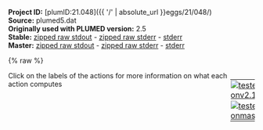 **Project ID:** [plumID:21.048]({{ '/' | absolute_url }}eggs/21/048/)  
**Source:** plumed5.dat  
**Originally used with PLUMED version:** 2.5  
**Stable:** [zipped raw stdout](plumed5.dat.plumed.stdout.txt.zip) - [zipped raw stderr](plumed5.dat.plumed.stderr.txt.zip) - [stderr](plumed5.dat.plumed.stderr)  
**Master:** [zipped raw stdout](plumed5.dat.plumed_master.stdout.txt.zip) - [zipped raw stderr](plumed5.dat.plumed_master.stderr.txt.zip) - [stderr](plumed5.dat.plumed_master.stderr)  

{% raw %}
<div style="width: 100%; float:left">
<div style="width: 90%; float:left" id="value_details_data/plumed5.dat"> Click on the labels of the actions for more information on what each action computes </div>
<div style="width: 10%; float:left"><table><tr><td style="padding:1px"><a href="plumed5.dat.plumed.stderr"><img src="https://img.shields.io/badge/v2.10-passing-green.svg" alt="tested onv2.10" /></a></td></tr><tr><td style="padding:1px"><a href="plumed5.dat.plumed_master.stderr"><img src="https://img.shields.io/badge/master-passing-green.svg" alt="tested onmaster" /></a></td></tr></table></div></div>
<pre style="width=97%;">
<span style="color:blue" class="comment"># plumed input for metadynamics amber prod run </span>
<br/><span style="color:blue" class="comment"># restart simulation (switch on after the first run to continue runs -reading from and appending to existing COLVAR and HILLS files)</span>
<span style="color:blue" class="comment">#RESTART</span>
<br/><span style="color:blue" class="comment"># change distance/position units of I/O to Angstroms (default nm)</span>
<span class="plumedtooltip" style="color:green">UNITS<span class="right">This command sets the internal units for the code. <a href="https://www.plumed.org/doc-master/user-doc/html/_u_n_i_t_s.html" style="color:green">More details</a><i></i></span></span> <span class="plumedtooltip">LENGTH<span class="right">the units of lengths<i></i></span></span>=A


<span style="color:blue" class="comment"># define virtual atom for centre of mass of lidocaine (=39atoms incl. H)</span>
<span style="display:none;" id="data/plumed5.dat">The UNITS action with label <b></b> calculates something</span><b name="data/plumed5.datlqz" onclick='showPath("data/plumed5.dat","data/plumed5.datlqz","data/plumed5.datlqz","violet")'>lqz</b><span style="display:none;" id="data/plumed5.datlqz">The COM action with label <b>lqz</b> calculates the following quantities:<table  align="center" frame="void" width="95%" cellpadding="5%"><tr><td width="5%"><b> Quantity </b>  </td><td width="5%"><b> Type </b>  </td><td><b> Description </b> </td></tr><tr><td width="5%">lqz</td><td width="5%"><font color="violet">atoms</font></td><td>virtual atom calculated by COM action</td></tr></table></span>: <span class="plumedtooltip" style="color:green">COM<span class="right">Calculate the center of mass for a group of atoms. <a href="https://www.plumed.org/doc-master/user-doc/html/_c_o_m.html" style="color:green">More details</a><i></i></span></span> <span class="plumedtooltip">ATOMS<span class="right">the list of atoms which are involved the virtual atom's definition<i></i></span></span>=18531-18569

<span style="color:blue" class="comment"># define COM for point at base of vertical pore axis using CAatoms of 4x2x3 residues at bottom of each s5/6</span>
<b name="data/plumed5.datax_base" onclick='showPath("data/plumed5.dat","data/plumed5.datax_base","data/plumed5.datax_base","violet")'>ax_base</b><span style="display:none;" id="data/plumed5.datax_base">The COM action with label <b>ax_base</b> calculates the following quantities:<table  align="center" frame="void" width="95%" cellpadding="5%"><tr><td width="5%"><b> Quantity </b>  </td><td width="5%"><b> Type </b>  </td><td><b> Description </b> </td></tr><tr><td width="5%">ax_base</td><td width="5%"><font color="violet">atoms</font></td><td>virtual atom calculated by COM action</td></tr></table></span>: <span class="plumedtooltip" style="color:green">COM<span class="right">Calculate the center of mass for a group of atoms. <a href="https://www.plumed.org/doc-master/user-doc/html/_c_o_m.html" style="color:green">More details</a><i></i></span></span> <span class="plumedtooltip">ATOMS<span class="right">the list of atoms which are involved the virtual atom's definition<i></i></span></span>=2222,2239,2258,4418,4437,4456,7107,7121,7140,8594,8613,8633,11313,11332,11351,13359,13378,13398,16676,16683,16702,18275,18292,18313

<span style="color:blue" class="comment"># define COM for point at top of vertical pore axis using CA of 4x6 residues on each P1</span>
<b name="data/plumed5.datax_top" onclick='showPath("data/plumed5.dat","data/plumed5.datax_top","data/plumed5.datax_top","violet")'>ax_top</b><span style="display:none;" id="data/plumed5.datax_top">The COM action with label <b>ax_top</b> calculates the following quantities:<table  align="center" frame="void" width="95%" cellpadding="5%"><tr><td width="5%"><b> Quantity </b>  </td><td width="5%"><b> Type </b>  </td><td><b> Description </b> </td></tr><tr><td width="5%">ax_top</td><td width="5%"><font color="violet">atoms</font></td><td>virtual atom calculated by COM action</td></tr></table></span>: <span class="plumedtooltip" style="color:green">COM<span class="right">Calculate the center of mass for a group of atoms. <a href="https://www.plumed.org/doc-master/user-doc/html/_c_o_m.html" style="color:green">More details</a><i></i></span></span> <span class="plumedtooltip">ATOMS<span class="right">the list of atoms which are involved the virtual atom's definition<i></i></span></span>=3631,3641,3661,3680,3690,3709,7862,7873,7893,7912,7931,7947,12427,12434,12455,12474,12485,12504,17299,17310,17329,17348,17359,17378

<span style="color:blue" class="comment"># define COM for point to define the transverse axis using CA of 2x6 residues on P1 of DI/DII</span>
<b name="data/plumed5.datax_side" onclick='showPath("data/plumed5.dat","data/plumed5.datax_side","data/plumed5.datax_side","violet")'>ax_side</b><span style="display:none;" id="data/plumed5.datax_side">The COM action with label <b>ax_side</b> calculates the following quantities:<table  align="center" frame="void" width="95%" cellpadding="5%"><tr><td width="5%"><b> Quantity </b>  </td><td width="5%"><b> Type </b>  </td><td><b> Description </b> </td></tr><tr><td width="5%">ax_side</td><td width="5%"><font color="violet">atoms</font></td><td>virtual atom calculated by COM action</td></tr></table></span>: <span class="plumedtooltip" style="color:green">COM<span class="right">Calculate the center of mass for a group of atoms. <a href="https://www.plumed.org/doc-master/user-doc/html/_c_o_m.html" style="color:green">More details</a><i></i></span></span> <span class="plumedtooltip">ATOMS<span class="right">the list of atoms which are involved the virtual atom's definition<i></i></span></span>=3631,3641,3661,3680,3690,3709,7862,7873,7893,7912,7931,7947

<span style="color:blue" class="comment"># Calculate distances of vectors between coms</span>
<b name="data/plumed5.datd_ax" onclick='showPath("data/plumed5.dat","data/plumed5.datd_ax","data/plumed5.datd_ax","black")'>d_ax</b><span style="display:none;" id="data/plumed5.datd_ax">The DISTANCE action with label <b>d_ax</b> calculates the following quantities:<table  align="center" frame="void" width="95%" cellpadding="5%"><tr><td width="5%"><b> Quantity </b>  </td><td width="5%"><b> Type </b>  </td><td><b> Description </b> </td></tr><tr><td width="5%">d_ax</td><td width="5%"><font color="black">scalar</font></td><td>the DISTANCE between this pair of atoms</td></tr></table></span>: <span class="plumedtooltip" style="color:green">DISTANCE<span class="right">Calculate the distance between a pair of atoms. <a href="https://www.plumed.org/doc-master/user-doc/html/_d_i_s_t_a_n_c_e.html" style="color:green">More details</a><i></i></span></span> <span class="plumedtooltip">ATOMS<span class="right">the pair of atom that we are calculating the distance between<i></i></span></span>=<b name="data/plumed5.datax_top">ax_top</b>,<b name="data/plumed5.datax_base">ax_base</b>
<b name="data/plumed5.datdtop_lqz" onclick='showPath("data/plumed5.dat","data/plumed5.datdtop_lqz","data/plumed5.datdtop_lqz","black")'>dtop_lqz</b><span style="display:none;" id="data/plumed5.datdtop_lqz">The DISTANCE action with label <b>dtop_lqz</b> calculates the following quantities:<table  align="center" frame="void" width="95%" cellpadding="5%"><tr><td width="5%"><b> Quantity </b>  </td><td width="5%"><b> Type </b>  </td><td><b> Description </b> </td></tr><tr><td width="5%">dtop_lqz</td><td width="5%"><font color="black">scalar</font></td><td>the DISTANCE between this pair of atoms</td></tr></table></span>: <span class="plumedtooltip" style="color:green">DISTANCE<span class="right">Calculate the distance between a pair of atoms. <a href="https://www.plumed.org/doc-master/user-doc/html/_d_i_s_t_a_n_c_e.html" style="color:green">More details</a><i></i></span></span> <span class="plumedtooltip">ATOMS<span class="right">the pair of atom that we are calculating the distance between<i></i></span></span>=<b name="data/plumed5.datax_top">ax_top</b>,<b name="data/plumed5.datlqz">lqz</b>
<b name="data/plumed5.datdbase_lqz" onclick='showPath("data/plumed5.dat","data/plumed5.datdbase_lqz","data/plumed5.datdbase_lqz","black")'>dbase_lqz</b><span style="display:none;" id="data/plumed5.datdbase_lqz">The DISTANCE action with label <b>dbase_lqz</b> calculates the following quantities:<table  align="center" frame="void" width="95%" cellpadding="5%"><tr><td width="5%"><b> Quantity </b>  </td><td width="5%"><b> Type </b>  </td><td><b> Description </b> </td></tr><tr><td width="5%">dbase_lqz</td><td width="5%"><font color="black">scalar</font></td><td>the DISTANCE between this pair of atoms</td></tr></table></span>: <span class="plumedtooltip" style="color:green">DISTANCE<span class="right">Calculate the distance between a pair of atoms. <a href="https://www.plumed.org/doc-master/user-doc/html/_d_i_s_t_a_n_c_e.html" style="color:green">More details</a><i></i></span></span> <span class="plumedtooltip">ATOMS<span class="right">the pair of atom that we are calculating the distance between<i></i></span></span>=<b name="data/plumed5.datax_base">ax_base</b>,<b name="data/plumed5.datlqz">lqz</b>


<span style="color:blue" class="comment"># Calculate position based on the projection along the vertical pore axis</span>
<b name="data/plumed5.datz" onclick='showPath("data/plumed5.dat","data/plumed5.datz","data/plumed5.datz","black")'>z</b><span style="display:none;" id="data/plumed5.datz">The CUSTOM action with label <b>z</b> calculates the following quantities:<table  align="center" frame="void" width="95%" cellpadding="5%"><tr><td width="5%"><b> Quantity </b>  </td><td width="5%"><b> Type </b>  </td><td><b> Description </b> </td></tr><tr><td width="5%">z</td><td width="5%"><font color="black">scalar</font></td><td>an arbitrary function</td></tr></table></span>: <span class="plumedtooltip" style="color:green">CUSTOM<span class="right">Calculate a combination of variables using a custom expression. <a href="https://www.plumed.org/doc-master/user-doc/html/_c_u_s_t_o_m.html" style="color:green">More details</a><i></i></span></span> <span class="plumedtooltip">ARG<span class="right">the values input to this function<i></i></span></span>=<b name="data/plumed5.datdtop_lqz">dtop_lqz</b>,<b name="data/plumed5.datdbase_lqz">dbase_lqz</b>,<b name="data/plumed5.datd_ax">d_ax</b> <span class="plumedtooltip">FUNC<span class="right">the function you wish to evaluate<i></i></span></span>=(0.5*(y^2-x^2)/z) <span class="plumedtooltip">PERIODIC<span class="right">if the output of your function is periodic then you should specify the periodicity of the function<i></i></span></span>=NO

<span style="color:blue" class="comment"># Calculate perpendicular distance of lqz from the vertical pore axis</span>
<b name="data/plumed5.datr" onclick='showPath("data/plumed5.dat","data/plumed5.datr","data/plumed5.datr","black")'>r</b><span style="display:none;" id="data/plumed5.datr">The CUSTOM action with label <b>r</b> calculates the following quantities:<table  align="center" frame="void" width="95%" cellpadding="5%"><tr><td width="5%"><b> Quantity </b>  </td><td width="5%"><b> Type </b>  </td><td><b> Description </b> </td></tr><tr><td width="5%">r</td><td width="5%"><font color="black">scalar</font></td><td>an arbitrary function</td></tr></table></span>: <span class="plumedtooltip" style="color:green">CUSTOM<span class="right">Calculate a combination of variables using a custom expression. <a href="https://www.plumed.org/doc-master/user-doc/html/_c_u_s_t_o_m.html" style="color:green">More details</a><i></i></span></span> <span class="plumedtooltip">ARG<span class="right">the values input to this function<i></i></span></span>=<b name="data/plumed5.datdtop_lqz">dtop_lqz</b>,<b name="data/plumed5.datd_ax">d_ax</b>,<b name="data/plumed5.datz">z</b> <span class="plumedtooltip">VAR<span class="right">the names to give each of the arguments in the function<i></i></span></span>=x,<b name="data/plumed5.datz">z</b>,o <span class="plumedtooltip">FUNC<span class="right">the function you wish to evaluate<i></i></span></span>=(sqrt(x^2-(z/2-o)^2)) <span class="plumedtooltip">PERIODIC<span class="right">if the output of your function is periodic then you should specify the periodicity of the function<i></i></span></span>=NO

<span style="color:blue" class="comment"># Calculate third positional parameter using torsional angle </span>
<b name="data/plumed5.dattheta" onclick='showPath("data/plumed5.dat","data/plumed5.dattheta","data/plumed5.dattheta","black")'>theta</b><span style="display:none;" id="data/plumed5.dattheta">The TORSION action with label <b>theta</b> calculates the following quantities:<table  align="center" frame="void" width="95%" cellpadding="5%"><tr><td width="5%"><b> Quantity </b>  </td><td width="5%"><b> Type </b>  </td><td><b> Description </b> </td></tr><tr><td width="5%">theta</td><td width="5%"><font color="black">scalar</font></td><td>the TORSION involving these atoms</td></tr></table></span>: <span class="plumedtooltip" style="color:green">TORSION<span class="right">Calculate a torsional angle. <a href="https://www.plumed.org/doc-master/user-doc/html/_t_o_r_s_i_o_n.html" style="color:green">More details</a><i></i></span></span> <span class="plumedtooltip">AXIS<span class="right">two atoms that define an axis<i></i></span></span>=<b name="data/plumed5.datax_top">ax_top</b>,<b name="data/plumed5.datax_base">ax_base</b> <span class="plumedtooltip">VECTOR1<span class="right">two atoms that define a vector<i></i></span></span>=<b name="data/plumed5.datax_top">ax_top</b>,<b name="data/plumed5.datax_side">ax_side</b> <span class="plumedtooltip">VECTOR2<span class="right">two atoms that define a vector<i></i></span></span>=<b name="data/plumed5.datax_base">ax_base</b>,<b name="data/plumed5.datlqz">lqz</b>


<span style="color:blue" class="comment"># Add bias restraints to lqz position along s and z so it does not leave the pore interior</span>
<b name="data/plumed5.datruwall" onclick='showPath("data/plumed5.dat","data/plumed5.datruwall","data/plumed5.datruwall","black")'>ruwall</b><span style="display:none;" id="data/plumed5.datruwall">The UPPER_WALLS action with label <b>ruwall</b> calculates the following quantities:<table  align="center" frame="void" width="95%" cellpadding="5%"><tr><td width="5%"><b> Quantity </b>  </td><td width="5%"><b> Type </b>  </td><td><b> Description </b> </td></tr><tr><td width="5%">ruwall.bias</td><td width="5%"><font color="black">scalar</font></td><td>the instantaneous value of the bias potential</td></tr><tr><td width="5%">ruwall.force2</td><td width="5%"><font color="black">scalar</font></td><td>the instantaneous value of the squared force due to this bias potential</td></tr></table></span>: <span class="plumedtooltip" style="color:green">UPPER_WALLS<span class="right">Defines a wall for the value of one or more collective variables, <a href="https://www.plumed.org/doc-master/user-doc/html/_u_p_p_e_r__w_a_l_l_s.html" style="color:green">More details</a><i></i></span></span> <span class="plumedtooltip">ARG<span class="right">the arguments on which the bias is acting<i></i></span></span>=<b name="data/plumed5.datr">r</b> <span class="plumedtooltip">AT<span class="right">the positions of the wall<i></i></span></span>=18.0 <span class="plumedtooltip">KAPPA<span class="right">the force constant for the wall<i></i></span></span>=100 <span class="plumedtooltip">EXP<span class="right"> the powers for the walls<i></i></span></span>=2
<b name="data/plumed5.datrlwall" onclick='showPath("data/plumed5.dat","data/plumed5.datrlwall","data/plumed5.datrlwall","black")'>rlwall</b><span style="display:none;" id="data/plumed5.datrlwall">The LOWER_WALLS action with label <b>rlwall</b> calculates the following quantities:<table  align="center" frame="void" width="95%" cellpadding="5%"><tr><td width="5%"><b> Quantity </b>  </td><td width="5%"><b> Type </b>  </td><td><b> Description </b> </td></tr><tr><td width="5%">rlwall.bias</td><td width="5%"><font color="black">scalar</font></td><td>the instantaneous value of the bias potential</td></tr><tr><td width="5%">rlwall.force2</td><td width="5%"><font color="black">scalar</font></td><td>the instantaneous value of the squared force due to this bias potential</td></tr></table></span>: <span class="plumedtooltip" style="color:green">LOWER_WALLS<span class="right">Defines a wall for the value of one or more collective variables, <a href="https://www.plumed.org/doc-master/user-doc/html/_l_o_w_e_r__w_a_l_l_s.html" style="color:green">More details</a><i></i></span></span> <span class="plumedtooltip">ARG<span class="right">the arguments on which the bias is acting<i></i></span></span>=<b name="data/plumed5.datr">r</b> <span class="plumedtooltip">AT<span class="right">the positions of the wall<i></i></span></span>=0.0 <span class="plumedtooltip">KAPPA<span class="right">the force constant for the wall<i></i></span></span>=100 <span class="plumedtooltip">EXP<span class="right"> the powers for the walls<i></i></span></span>=2 <span style="color:blue" class="comment"># Should not be necessary; but might help prevent GPU errors ?</span>
<b name="data/plumed5.datzlwall" onclick='showPath("data/plumed5.dat","data/plumed5.datzlwall","data/plumed5.datzlwall","black")'>zlwall</b><span style="display:none;" id="data/plumed5.datzlwall">The LOWER_WALLS action with label <b>zlwall</b> calculates the following quantities:<table  align="center" frame="void" width="95%" cellpadding="5%"><tr><td width="5%"><b> Quantity </b>  </td><td width="5%"><b> Type </b>  </td><td><b> Description </b> </td></tr><tr><td width="5%">zlwall.bias</td><td width="5%"><font color="black">scalar</font></td><td>the instantaneous value of the bias potential</td></tr><tr><td width="5%">zlwall.force2</td><td width="5%"><font color="black">scalar</font></td><td>the instantaneous value of the squared force due to this bias potential</td></tr></table></span>: <span class="plumedtooltip" style="color:green">LOWER_WALLS<span class="right">Defines a wall for the value of one or more collective variables, <a href="https://www.plumed.org/doc-master/user-doc/html/_l_o_w_e_r__w_a_l_l_s.html" style="color:green">More details</a><i></i></span></span> <span class="plumedtooltip">ARG<span class="right">the arguments on which the bias is acting<i></i></span></span>=<b name="data/plumed5.datz">z</b> <span class="plumedtooltip">AT<span class="right">the positions of the wall<i></i></span></span>=-12.0 <span class="plumedtooltip">KAPPA<span class="right">the force constant for the wall<i></i></span></span>=100 <span class="plumedtooltip">EXP<span class="right"> the powers for the walls<i></i></span></span>=2
<b name="data/plumed5.datzuwall" onclick='showPath("data/plumed5.dat","data/plumed5.datzuwall","data/plumed5.datzuwall","black")'>zuwall</b><span style="display:none;" id="data/plumed5.datzuwall">The UPPER_WALLS action with label <b>zuwall</b> calculates the following quantities:<table  align="center" frame="void" width="95%" cellpadding="5%"><tr><td width="5%"><b> Quantity </b>  </td><td width="5%"><b> Type </b>  </td><td><b> Description </b> </td></tr><tr><td width="5%">zuwall.bias</td><td width="5%"><font color="black">scalar</font></td><td>the instantaneous value of the bias potential</td></tr><tr><td width="5%">zuwall.force2</td><td width="5%"><font color="black">scalar</font></td><td>the instantaneous value of the squared force due to this bias potential</td></tr></table></span>: <span class="plumedtooltip" style="color:green">UPPER_WALLS<span class="right">Defines a wall for the value of one or more collective variables, <a href="https://www.plumed.org/doc-master/user-doc/html/_u_p_p_e_r__w_a_l_l_s.html" style="color:green">More details</a><i></i></span></span> <span class="plumedtooltip">ARG<span class="right">the arguments on which the bias is acting<i></i></span></span>=<b name="data/plumed5.datz">z</b> <span class="plumedtooltip">AT<span class="right">the positions of the wall<i></i></span></span>=12.0 <span class="plumedtooltip">KAPPA<span class="right">the force constant for the wall<i></i></span></span>=100 <span class="plumedtooltip">EXP<span class="right"> the powers for the walls<i></i></span></span>=2

<span style="color:blue" class="comment"># activate metadynamics 3D gaussian using 3 colvars:</span>
<b name="data/plumed5.datmetad" onclick='showPath("data/plumed5.dat","data/plumed5.datmetad","data/plumed5.datmetad","black")'>metad</b><span style="display:none;" id="data/plumed5.datmetad">The METAD action with label <b>metad</b> calculates the following quantities:<table  align="center" frame="void" width="95%" cellpadding="5%"><tr><td width="5%"><b> Quantity </b>  </td><td width="5%"><b> Type </b>  </td><td><b> Description </b> </td></tr><tr><td width="5%">metad.bias</td><td width="5%"><font color="black">scalar</font></td><td>the instantaneous value of the bias potential</td></tr></table></span>: <span class="plumedtooltip" style="color:green">METAD<span class="right">Used to performed metadynamics on one or more collective variables. <a href="https://www.plumed.org/doc-master/user-doc/html/_m_e_t_a_d.html" style="color:green">More details</a><i></i></span></span> <span class="plumedtooltip">ARG<span class="right">the labels of the scalars on which the bias will act<i></i></span></span>=<b name="data/plumed5.datz">z</b>,<b name="data/plumed5.datr">r</b>,<b name="data/plumed5.dattheta">theta</b> ...
<span class="plumedtooltip">PACE<span class="right">the frequency for hill addition<i></i></span></span>=500 <span class="plumedtooltip">HEIGHT<span class="right">the heights of the Gaussian hills<i></i></span></span>=1.0 <span style="color:blue" class="comment"># Deposit a Gaussian every 500 time steps (eq to 2ps), with initial height equal to 1.0kJoule/mol</span>
<span class="plumedtooltip">BIASFACTOR<span class="right">use well tempered metadynamics and use this bias factor<i></i></span></span>=15.0 <span style="color:blue" class="comment"># Bias factor used for well-tempered MetaD ## Lower the biasf the greater hillheights reduction - use higher value for faster sampling; lower value for better convergence</span>
<span class="plumedtooltip">SIGMA<span class="right">the widths of the Gaussian hills<i></i></span></span>=0.5,0.5,0.1 <span style="color:blue" class="comment"># Specify gaussian widths for each colvar (based on fluctuations during unbiased runs)</span>
<span class="plumedtooltip">FILE<span class="right"> a file in which the list of added hills is stored<i></i></span></span>=HILLS <span style="color:blue" class="comment"># Gaussians will be written to file</span>
<span class="plumedtooltip">GRID_MIN<span class="right">the lower bounds for the grid<i></i></span></span>=-18,-1.9,-pi <span class="plumedtooltip">GRID_MAX<span class="right">the upper bounds for the grid<i></i></span></span>=18,24,pi <span class="plumedtooltip">GRID_SPACING<span class="right">the approximate grid spacing (to be used as an alternative or together with GRID_BIN)<i></i></span></span>=0.2,0.2,0.04 <span style="color:blue" class="comment"># Gaussians will be stored on grid with respective min/max/binsizes for each colvar</span>
<span class="plumedtooltip">TEMP<span class="right">the system temperature - this is only needed if you are doing well-tempered metadynamics<i></i></span></span>=310 <span style="color:blue" class="comment"># Temperature of system (required for well-tempered MetaD)</span>
<span class="plumedtooltip">WALKERS_N<span class="right">number of walkers<i></i></span></span>=9 <span class="plumedtooltip">WALKERS_ID<span class="right">walker id<i></i></span></span>=5 <span class="plumedtooltip">WALKERS_DIR<span class="right">shared directory with the hills files from all the walkers<i></i></span></span>=<b name="data/plumed5.dat">.</b> <span class="plumedtooltip">WALKERS_RSTRIDE<span class="right">stride for reading hills files<i></i></span></span>=250 <span style="color:blue" class="comment"># Switch on Multiple Walkers MetaD with a total of 9 possible walkers, starting from walker#0; HILLS files read every 50steps=.2ps, written to DIR WHERE JOB WAS SUBMITTED</span>
<span style="color:blue" class="comment"># CALC_RCT RCT_USTRIDE=250 # Compute the reweighting factor and rbias every 250 timesteps using for histogram analysis --requires hills to be stored on GRID</span>
...

<br/><span style="color:blue" class="comment"># Print values of the colvars and all bias potentials on separate COLVAR files for each walker</span>
<span class="plumedtooltip" style="color:green">PRINT<span class="right">Print quantities to a file. <a href="https://www.plumed.org/doc-master/user-doc/html/_p_r_i_n_t.html" style="color:green">More details</a><i></i></span></span> <span class="plumedtooltip">ARG<span class="right">the labels of the values that you would like to print to the file<i></i></span></span>=<b name="data/plumed5.datz">z</b>,<b name="data/plumed5.datr">r</b>,<b name="data/plumed5.dattheta">theta</b>,*.bias <span class="plumedtooltip">FILE<span class="right">the name of the file on which to output these quantities<i></i></span></span>=COLVAR.5 <span class="plumedtooltip">STRIDE<span class="right"> the frequency with which the quantities of interest should be output<i></i></span></span>=250
</pre>
{% endraw %}
